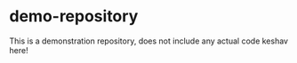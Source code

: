 # demo-repository
This is a demonstration repository, does not include any actual code
keshav here!
